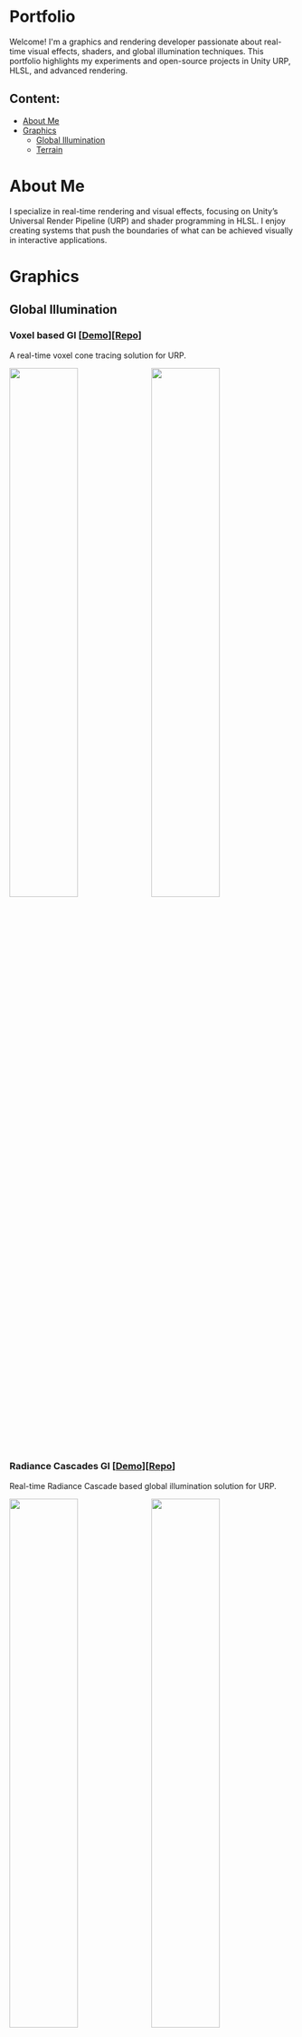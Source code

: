 Portfolio
=========

Welcome! I'm a graphics and rendering developer passionate about real-time visual effects, shaders, and global illumination techniques. This portfolio highlights my experiments and open-source projects in Unity URP, HLSL, and advanced rendering.

## Content:
- [About Me](#about-me)
- [Graphics](#graphics)
  - [Global Illumination](#global-illumination)
  - [Terrain](#terrain)

# About Me
I specialize in real-time rendering and visual effects, focusing on Unity’s Universal Render Pipeline (URP) and shader programming in HLSL. I enjoy creating systems that push the boundaries of what can be achieved visually in interactive applications.


# Graphics

## Global Illumination

### Voxel based GI [[Demo](https://x.com/alexmalyutindev/status/1759652466277151195)][[Repo](https://github.com/alexmalyutindev/unity-urp-vxgi)]
A real-time voxel cone tracing solution for URP.

<img src="./files/vxgi-1.png" width=49%> <img src="./files/vxgi-0.png" width=49%>

### Radiance Cascades GI [[Demo](https://x.com/alexmalyutindev/status/1862402458569359714)][[Repo](https://github.com/alexmalyutindev/unity-urp-radiance-cascades)]
Real-time Radiance Cascade based global illumination solution for URP.

<img src="./files/radiance-cascades-1.png" width=49%> <img src="./files/radiance-cascades-0.png" width=49%>
<img src="./files/rc-direction-first-sponza.png" width=49%> <img src="./files/rc-direction-first-sponza-cascade.png" width=49%>

### PoorGI [[Repo](https://github.com/alexmalyutindev/unity-poor-gi)]
A basic implementation of Screen Space Global Illumination (SSGI) for Unity URP.

<img src="https://github.com/alexmalyutindev/unity-poor-gi/raw/master/Pictures/preview-sponza-1.png"  width=50%>

---

## Terrain

### ❄️ Interactive snow [[Demo](https://x.com/alexmalyutindev/status/1841541664277475583)]
Simulated interactive snow deformation responding to surface collision.

<img src="./files/interactive-snow.png" width=50%>

### 🏔️ Geometry Terrain Blend [[Repo](https://github.com/alexmalyutindev/urp-terrain-blend)]
Seamlessly blends meshes with terrain using screen-space projection and height-based blending.

| Without Terrain Blend                          | With Terrain Blend                         |
|------------------------------------------------|--------------------------------------------|
| <img src="./files/geom-terrain-blend-off.png"> | <img src="./files/geom-terrain-blend.png"> |

---

### Terrain Triplanar Mapping & Height-Based Layers Blend [[Demo](https://x.com/alexmalyutindev/status/1859205873580622301)]
Highly optimized triplanar projection for terrain alongside with height-based blending that works with any number of layers.

<img src="./files/terrain-triplanar-mapping.png" width=50%>

### Height-Based Terrain Layers Blend
Blends terrain layers smoothly using height maps.

<img src="./files/terrain-height-blend.png" width=50%>

---

### 🌀 Parallax Occlusion Mapping (POM)

#### POM for Geometry
<img src="./files/pom.png" width=50%>

#### POM for Decals [[Demo](https://x.com/alexmalyutindev/status/1845736017568903455)]

<img src="./files/pom-decal-0.png" width=39%> <img src="./files/pom-decal-1.png" width=57%>


### 🌿 Foliage Translucency [[Demo](https://x.com/alexmalyutindev/status/1855704297050116353)]
Simulates light scattering through leaves for a natural look.

<img src="./files/foliage-translucency.png" width=50%>

---

## Lighting

### SunShafts & Volumetric Fog
<img src="./files/god-rays.png" width=50%>

### Volumetric Fog

### Water 
<img src="./files/water.gif" width=50%>

#### Reflections
#### Volumetric Mud Shadows


### ☁️ 6-Way Lighting Skybox Clouds
**UPDATE PICTURE!**
<img src="./files/6-way-lighting-skybox-clouds.png" width=50%>

### Ice Refraction
<img src="./files/ice.png" width=50%>

### Volumetric Clouds
<img src="./files/volumetric-clouds.png" width=50%>

### Vertex Animated Cloth Shader
<img src="./files/vertex-animated-cloth.gif" height=300>

TODO:

- Foliage Lighting
- Snow Shader
- Imposters
- Volumetric Light Fog

# Tools

*Section under development.*

---

# Contact
- **GitHub**: [alexmalyutindev](https://github.com/alexmalyutindev)
- **Twitter/X**: [@alexmalyutindev](https://x.com/alexmalyutindev)
- **LinkedIn**: [Alexandr Malyutin](https://www.linkedin.com/in/alexmalyutindev/)
